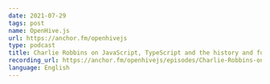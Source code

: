 ```yaml
---
date: 2021-07-29
tags: post
name: OpenHive.js
url: https://anchor.fm/openhivejs
type: podcast
title: Charlie Robbins on JavaScript, TypeScript and the history and future of Node.js
recording_url: https://anchor.fm/openhivejs/episodes/Charlie-Robbins-on-JavaScript--TypeScript-and-the-history-and-future-of-Node-js-e156dab
language: English
---
```

